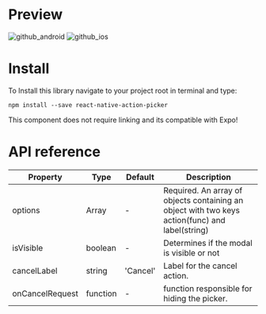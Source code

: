 # Preview

![github_android](https://user-images.githubusercontent.com/25365731/31549980-bea08910-b027-11e7-9e62-3df2810c1e5d.jpeg)
![github_ios](https://user-images.githubusercontent.com/25365731/31549982-beed5f24-b027-11e7-9029-5e7726ce2d7b.png)

# Install
To Install this library navigate to your project root in terminal and type:

```
npm install --save react-native-action-picker
```

This component does not require linking and its compatible with Expo!


# API reference

| Property | Type | Default | Description |
| -------- | ---- | ------- | ----------- |
| options | Array | - | Required. An array of objects containing an object with two keys action(func) and label(string) |
| isVisible | boolean | - | Determines if the modal is visible or not |
| cancelLabel | string | 'Cancel' | Label for the cancel action. |
| onCancelRequest | function | - | function responsible for hiding the picker. |

